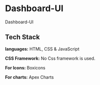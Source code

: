 # Dashboard-UI

Dashboard-UI

## Tech Stack

**languages:** HTML, CSS & JavaScript

**CSS Framework:** No Css framework is used.

**For Icons:** Boxicons

**For charts:** Apex Charts

